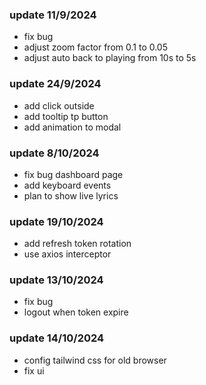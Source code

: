 ### update 11/9/2024

-  fix bug
-  adjust zoom factor from 0.1 to 0.05
-  adjust auto back to playing from 10s to 5s

### update 24/9/2024

-  add click outside
-  add tooltip tp button
-  add animation to modal

### update 8/10/2024

-  fix bug dashboard page
-  add keyboard events
-  plan to show live lyrics

### update 19/10/2024

-  add refresh token rotation
-  use axios interceptor

### update 13/10/2024

-  fix bug
-  logout when token expire

### update 14/10/2024

-  config tailwind css for old browser
-  fix ui
